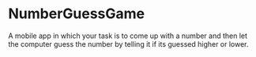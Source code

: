 # NumberGuessGame
A mobile app in which your task is to come up with a number and then let the computer guess the number by telling it if its guessed higher or lower.
